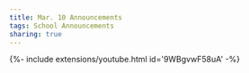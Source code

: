 ```yaml
---
title: Mar. 10 Announcements
tags: School Announcements
sharing: true
---
```

<div>{%- include extensions/youtube.html id='9WBgvwF58uA' -%}</div>